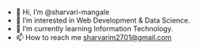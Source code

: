 - 👋 Hi, I’m @sharvari-mangale
- 👀 I’m interested in Web Development & Data Science.
- 🌱 I’m currently learning Information Technology.
- 📫 How to reach me sharvarim2701@gmail.com

